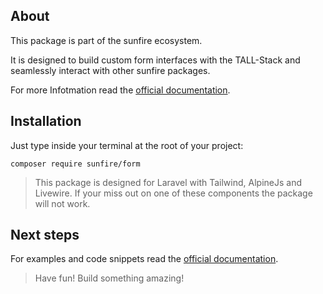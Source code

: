 ## About
This package is part of the sunfire ecosystem. 

It is designed to build custom form interfaces with the TALL-Stack and seamlessly interact with other sunfire packages.

For more Infotmation read the [official documentation]().

## Installation

Just type inside your terminal at the root of your project:

`composer require sunfire/form`


>This package is designed for Laravel with Tailwind, AlpineJs and Livewire. 
>If your miss out on one of these components the package will not work. 

## Next steps

For examples and code snippets read the [official documentation]().


> Have fun! Build something amazing!
